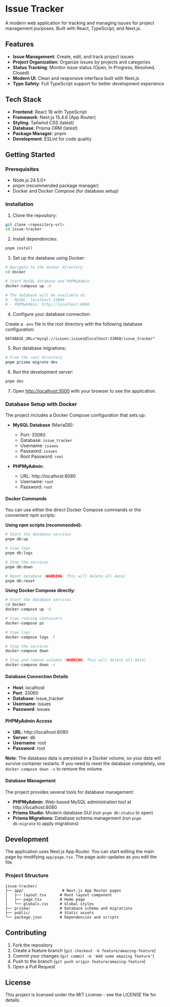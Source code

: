 # Issue Tracker

A modern web application for tracking and managing issues for project management purposes. Built with React, TypeScript, and Next.js.

## Features

- **Issue Management**: Create, edit, and track project issues
- **Project Organization**: Organize issues by projects and categories
- **Status Tracking**: Monitor issue status (Open, In Progress, Resolved, Closed)
- **Modern UI**: Clean and responsive interface built with Next.js
- **Type Safety**: Full TypeScript support for better development experience

## Tech Stack

- **Frontend**: React 18 with TypeScript
- **Framework**: Next.js 15.4.6 (App Router)
- **Styling**: Tailwind CSS (latest)
- **Database**: Prisma ORM (latest)
- **Package Manager**: pnpm
- **Development**: ESLint for code quality

## Getting Started

### Prerequisites

- Node.js 24.5.0+
- pnpm (recommended package manager)
- Docker and Docker Compose (for database setup)

### Installation

1. Clone the repository:

```bash
git clone <repository-url>
cd issue-tracker
```

2. Install dependencies:

```bash
pnpm install
```

3. Set up the database using Docker:

```bash
# Navigate to the docker directory
cd docker

# Start MySQL database and PHPMyAdmin
docker-compose up -d

# The database will be available at:
# - MySQL: localhost:33060
# - PHPMyAdmin: http://localhost:8080
```

4. Configure your database connection:

Create a `.env` file in the root directory with the following database configuration:

```env
DATABASE_URL="mysql://issues:issues@localhost:33060/issue_tracker"
```

5. Run database migrations:

```bash
# From the root directory
pnpm prisma migrate dev
```

6. Run the development server:

```bash
pnpm dev
```

7. Open [http://localhost:3000](http://localhost:3000) with your browser to see the application.

### Database Setup with Docker

The project includes a Docker Compose configuration that sets up:

- **MySQL Database** (MariaDB):

  - Port: 33060
  - Database: `issue_tracker`
  - Username: `issues`
  - Password: `issues`
  - Root Password: `root`

- **PHPMyAdmin**:
  - URL: http://localhost:8080
  - Username: `root`
  - Password: `root`

#### Docker Commands

You can use either the direct Docker Compose commands or the convenient npm scripts:

**Using npm scripts (recommended):**

```bash
# Start the database services
pnpm db:up

# View logs
pnpm db:logs

# Stop the services
pnpm db:down

# Reset database (WARNING: This will delete all data)
pnpm db:reset
```

**Using Docker Compose directly:**

```bash
# Start the database services
cd docker
docker-compose up -d

# View running containers
docker-compose ps

# View logs
docker-compose logs -f

# Stop the services
docker-compose down

# Stop and remove volumes (WARNING: This will delete all data)
docker-compose down -v
```

#### Database Connection Details

- **Host**: localhost
- **Port**: 33060
- **Database**: issue_tracker
- **Username**: issues
- **Password**: issues

#### PHPMyAdmin Access

- **URL**: http://localhost:8080
- **Server**: db
- **Username**: root
- **Password**: root

**Note**: The database data is persisted in a Docker volume, so your data will survive container restarts. If you need to reset the database completely, use `docker-compose down -v` to remove the volume.

#### Database Management

The project provides several tools for database management:

- **PHPMyAdmin**: Web-based MySQL administration tool at http://localhost:8080
- **Prisma Studio**: Modern database GUI (run `pnpm db:studio` to open)
- **Prisma Migrations**: Database schema management (run `pnpm db:migrate` to apply migrations)

## Development

The application uses Next.js App Router. You can start editing the main page by modifying `app/page.tsx`. The page auto-updates as you edit the file.

### Project Structure

```
issue-tracker/
├── app/                 # Next.js App Router pages
│   ├── layout.tsx      # Root layout component
│   ├── page.tsx        # Home page
│   └── globals.css     # Global styles
├── prisma/             # Database schema and migrations
├── public/             # Static assets
└── package.json        # Dependencies and scripts
```

## Contributing

1. Fork the repository
2. Create a feature branch (`git checkout -b feature/amazing-feature`)
3. Commit your changes (`git commit -m 'Add some amazing feature'`)
4. Push to the branch (`git push origin feature/amazing-feature`)
5. Open a Pull Request

## License

This project is licensed under the MIT License - see the LICENSE file for details.
